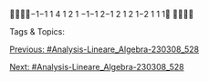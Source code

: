 −1−1 1 4
1 2 1 −1−1
2−1 2 1 2
1−2 1 1 1


   Tags & Topics:
   

[Previous: #Analysis-Lineare_Algebra-230308_528](Analysis-Lineare_Algebra-230308_528.md)

[Next: #Analysis-Lineare_Algebra-230308_528](Analysis-Lineare_Algebra-230308_528.md)